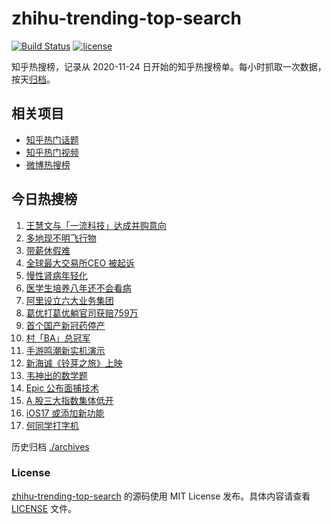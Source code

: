 # zhihu-trending-top-search

[![Build Status](https://github.com/justjavac/zhihu-trending-top-search/workflows/ci/badge.svg?branch=main)](https://github.com/justjavac/zhihu-trending-top-search/actions)
[![license](https://img.shields.io/github/license/justjavac/zhihu-trending-top-search)](https://github.com/justjavac/zhihu-trending-top-search/blob/main/LICENSE)

知乎热搜榜，记录从 2020-11-24 日开始的知乎热搜榜单。每小时抓取一次数据，按天[归档](./archives)。

## 相关项目

- [知乎热门话题](https://github.com/justjavac/zhihu-trending-hot-questions)
- [知乎热门视频](https://github.com/justjavac/zhihu-trending-hot-video)
- [微博热搜榜](https://github.com/justjavac/weibo-trending-hot-search)

## 今日热搜榜

<!-- BEGIN -->
<!-- 最后更新时间 Tue Mar 28 2023 20:14:53 GMT+0800 (China Standard Time) -->

1. [王慧文与「一流科技」达成并购意向](https://www.zhihu.com/search?q=%E7%8E%8B%E6%85%A7%E6%96%87%E4%B8%8E%E3%80%8C%E4%B8%80%E6%B5%81%E7%A7%91%E6%8A%80%E3%80%8D%E8%BE%BE%E6%88%90%E5%B9%B6%E8%B4%AD%E6%84%8F%E5%90%91)
1. [多地现不明飞行物](https://www.zhihu.com/search?q=%E5%A4%9A%E5%9C%B0%E7%8E%B0%E4%B8%8D%E6%98%8E%E9%A3%9E%E8%A1%8C%E7%89%A9)
1. [带薪休假难](https://www.zhihu.com/search?q=%E5%B8%A6%E8%96%AA%E4%BC%91%E5%81%87%E9%9A%BE)
1. [全球最大交易所CEO 被起诉](https://www.zhihu.com/search?q=%E5%85%A8%E7%90%83%E6%9C%80%E5%A4%A7%E4%BA%A4%E6%98%93%E6%89%80CEO%20%E8%A2%AB%E8%B5%B7%E8%AF%89)
1. [慢性肾病年轻化](https://www.zhihu.com/search?q=%E6%85%A2%E6%80%A7%E8%82%BE%E7%97%85%E5%B9%B4%E8%BD%BB%E5%8C%96)
1. [医学生培养八年还不会看病](https://www.zhihu.com/search?q=%E5%8C%BB%E5%AD%A6%E7%94%9F%E5%9F%B9%E5%85%BB%E5%85%AB%E5%B9%B4%E8%BF%98%E4%B8%8D%E4%BC%9A%E7%9C%8B%E7%97%85)
1. [阿里设立六大业务集团](https://www.zhihu.com/search?q=%E9%98%BF%E9%87%8C%E8%AE%BE%E7%AB%8B%E5%85%AD%E5%A4%A7%E4%B8%9A%E5%8A%A1%E9%9B%86%E5%9B%A2)
1. [葛优打葛优躺官司获赔759万](https://www.zhihu.com/search?q=%E8%91%9B%E4%BC%98%E6%89%93%E8%91%9B%E4%BC%98%E8%BA%BA%E5%AE%98%E5%8F%B8%E8%8E%B7%E8%B5%94759%E4%B8%87)
1. [首个国产新冠药停产](https://www.zhihu.com/search?q=%E9%A6%96%E4%B8%AA%E5%9B%BD%E4%BA%A7%E6%96%B0%E5%86%A0%E8%8D%AF%E5%81%9C%E4%BA%A7)
1. [村「BA」总冠军](https://www.zhihu.com/search?q=%E6%9D%91%E3%80%8CBA%E3%80%8D%E6%80%BB%E5%86%A0%E5%86%9B)
1. [手游鸣潮新实机演示](https://www.zhihu.com/search?q=%E6%89%8B%E6%B8%B8%E9%B8%A3%E6%BD%AE%E6%96%B0%E5%AE%9E%E6%9C%BA%E6%BC%94%E7%A4%BA)
1. [新海诚《铃芽之旅》上映](https://www.zhihu.com/search?q=%E6%96%B0%E6%B5%B7%E8%AF%9A%E3%80%8A%E9%93%83%E8%8A%BD%E4%B9%8B%E6%97%85%E3%80%8B%E4%B8%8A%E6%98%A0)
1. [韦神出的数学题](https://www.zhihu.com/search?q=%E9%9F%A6%E7%A5%9E%E5%87%BA%E7%9A%84%E6%95%B0%E5%AD%A6%E9%A2%98)
1. [Epic 公布面捕技术](https://www.zhihu.com/search?q=Epic%20%E5%85%AC%E5%B8%83%E9%9D%A2%E6%8D%95%E6%8A%80%E6%9C%AF)
1. [A 股三大指数集体低开](https://www.zhihu.com/search?q=A%20%E8%82%A1%E4%B8%89%E5%A4%A7%E6%8C%87%E6%95%B0%E9%9B%86%E4%BD%93%E4%BD%8E%E5%BC%80)
1. [iOS17 或添加新功能](https://www.zhihu.com/search?q=iOS17%20%E6%88%96%E6%B7%BB%E5%8A%A0%E6%96%B0%E5%8A%9F%E8%83%BD)
1. [何同学打字机](https://www.zhihu.com/search?q=%E4%BD%95%E5%90%8C%E5%AD%A6%E6%89%93%E5%AD%97%E6%9C%BA)

<!-- END -->

历史归档 [./archives](./archives)

### License

[zhihu-trending-top-search](https://github.com/justjavac/zhihu-trending-top-search) 的源码使用 MIT License
发布。具体内容请查看 [LICENSE](./LICENSE) 文件。
